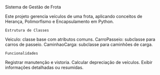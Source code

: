 Sistema de Gestão de Frota

Este projeto gerencia veículos de uma frota, aplicando conceitos de Herança, Polimorfismo e Encapsulamento em Python.

    Estrutura de Classes
Veiculo: classe base com atributos comuns.
CarroPasseio: subclasse para carros de passeio.
CaminhaoCarga: subclasse para caminhões de carga.

    Funcionalidades
Registrar manutenção e vistoria.
Calcular depreciação de veículos.
Exibir informações detalhadas ou resumidas.
